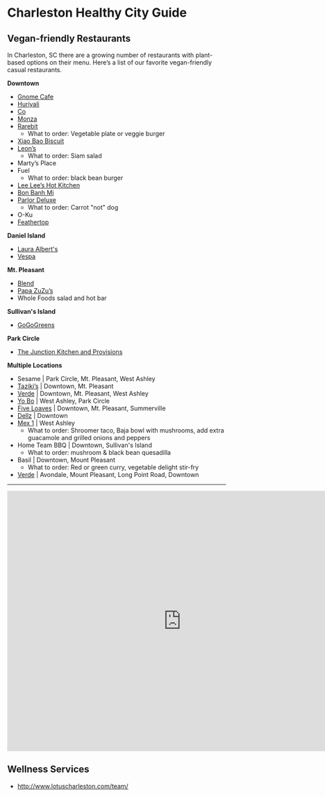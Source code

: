 # Charleston Healthy City Guide


## Vegan-friendly Restaurants 

In Charleston, SC there are a growing number of restaurants with plant-based options on their menu.  Here’s a list of our favorite vegan-friendly casual restaurants. 

**Downtown**
* [Gnome Cafe](http://www.gnomecafe.com/)
* [Huriyali](http://www.huriyali.com/)
* [Co](http://www.eatatco.com/)
* [Monza](http://www.monzapizza.com/)
* [Rarebit](http://therarebit.com/wp-content/uploads/2013/10/RAREBIT_MENU.pdf)
  * What to order: Vegetable plate or veggie burger
* [Xiao Bao Biscuit](http://xiaobaobiscuit.com/wp-content/uploads/2012/09/XBB-Menu-FEB-2016.pdf )
* [Leon’s](http://leonsoystershop.com/wp-content/uploads/2014/02/OnlineDinner19.pdf)
  * What to order: Siam salad
* Marty’s Place
* Fuel
  * What to order: black bean burger
* [Lee Lee’s Hot Kitchen](http://www.leeleeshotkitchen.com/) 
* [Bon Banh Mi](bonbanhmi.com/)
* [Parlor Deluxe](http://parlordeluxe.com/)
  * What to order: Carrot "not" dog
* O-Ku
* [Feathertop](https://www.scribd.com/doc/313271775/Feathertop-Dinner-Menu#fullscreen)

**Daniel Island**
* [Laura Albert's](http://lauraalberts.com/)
* [Vespa](http://vespapizzeria.com/)

**Mt. Pleasant**
* [Blend](http://www.theblendco.com/)
* [Papa ZuZu’s](http://www.papazuzus.com/)
* Whole Foods salad and hot bar

**Sullivan's Island**
* [GoGoGreens](http://gogogreens.com/)

**Park Circle**
* [The Junction Kitchen and Provisions](http://media.wix.com/ugd/36bf2f_fc907cc49fc3452fa3218e1c03d310f1.pdf)

**Multiple Locations**
* Sesame | Park Circle, Mt. Pleasant, West Ashley
[](http://www.sesameburgersandbeer.com/)
* [Taziki’s](http://tazikiscafe.com/) | Downtown, Mt. Pleasant
* [Verde](http://eatatverde.com/) | Downtown, Mt. Pleasant, West Ashley
* [Yo Bo](http://www.yobocantinafresca.com/) | West Ashley, Park Circle
* [Five Loaves](http://www.fiveloavescafe.com/) | Downtown, Mt. Pleasant, Summerville
* [Dellz](https://www.facebook.com/Dellz-Uptown-301957166598025/) | Downtown
* [Mex 1](http://mex1coastalcantina.com/) | West Ashley
  * What to order: Shroomer taco, Baja bowl with mushrooms, add extra guacamole and grilled onions and peppers
* Home Team BBQ | Downtown, Sullivan's Island
  * What to order: mushroom & black bean quesadilla 
* Basil | Downtown, Mount Pleasant
  * What to order: Red or green curry, vegetable delight stir-fry
* [Verde](http://eatatverde.com/) | Avondale, Mount Pleasant, Long Point Road, Downtown


---


<iframe src="https://calendar.google.com/calendar/embed?height=600&amp;wkst=1&amp;bgcolor=%23FFFFFF&amp;src=k8ru2t9anfkasi5klm3ptn3q94%40group.calendar.google.com&amp;color=%23125A12&amp;ctz=America%2FNew_York" style="border-width:0" width="800" height="600" frameborder="0" scrolling="no"></iframe>


## Wellness Services

* http://www.lotuscharleston.com/team/




